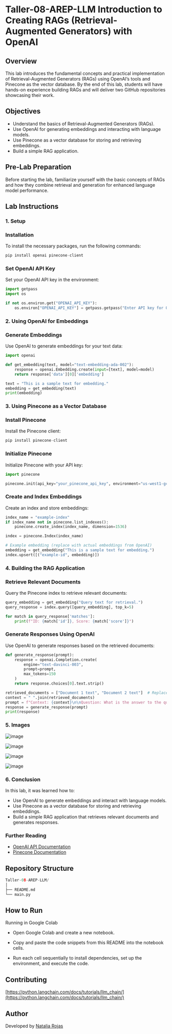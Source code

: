 # Taller-08-AREP-LLM Introduction to Creating RAGs (Retrieval-Augmented Generators) with OpenAI

## Overview

This lab introduces the fundamental concepts and practical implementation of Retrieval-Augmented Generators (RAGs) using OpenAI’s tools and Pinecone as the vector database. By the end of this lab, students will have hands-on experience building RAGs and will deliver two GitHub repositories showcasing their work.

## Objectives

- Understand the basics of Retrieval-Augmented Generators (RAGs).
- Use OpenAI for generating embeddings and interacting with language models.
- Use Pinecone as a vector database for storing and retrieving embeddings.
- Build a simple RAG application.

## Pre-Lab Preparation

Before starting the lab, familiarize yourself with the basic concepts of RAGs and how they combine retrieval and generation for enhanced language model performance.

## Lab Instructions

### 1. Setup

### Installation

To install the necessary packages, run the following commands:

```python
pip install openai pinecone-client
```

### Set OpenAI API Key

Set your OpenAI API key in the environment:

```python
import getpass
import os

if not os.environ.get("OPENAI_API_KEY"):
    os.environ["OPENAI_API_KEY"] = getpass.getpass("Enter API key for OpenAI: ")
```

### 2. Using OpenAI for Embeddings

### Generate Embeddings

Use OpenAI to generate embeddings for your text data:

```python
import openai

def get_embedding(text, model="text-embedding-ada-002"):
    response = openai.Embedding.create(input=[text], model=model)
    return response['data'][0]['embedding']

text = "This is a sample text for embedding."
embedding = get_embedding(text)
print(embedding)
```

### 3. Using Pinecone as a Vector Database

### Install Pinecone

Install the Pinecone client:

```python
pip install pinecone-client
```

### Initialize Pinecone

Initialize Pinecone with your API key:

```python
import pinecone

pinecone.init(api_key="your_pinecone_api_key", environment="us-west1-gcp")
```

### Create and Index Embeddings

Create an index and store embeddings:

```python
index_name = "example-index"
if index_name not in pinecone.list_indexes():
    pinecone.create_index(index_name, dimension=1536)

index = pinecone.Index(index_name)

# Example embedding (replace with actual embeddings from OpenAI)
embedding = get_embedding("This is a sample text for embedding.")
index.upsert([("example-id", embedding)])
```

### 4. Building the RAG Application

### Retrieve Relevant Documents

Query the Pinecone index to retrieve relevant documents:

```python
query_embedding = get_embedding("Query text for retrieval.")
query_response = index.query([query_embedding], top_k=5)

for match in query_response['matches']:
    print(f"ID: {match['id']}, Score: {match['score']}")
```

### Generate Responses Using OpenAI

Use OpenAI to generate responses based on the retrieved documents:

```python
def generate_response(prompt):
    response = openai.Completion.create(
        engine="text-davinci-003",
        prompt=prompt,
        max_tokens=150
    )
    return response.choices[0].text.strip()

retrieved_documents = ["Document 1 text", "Document 2 text"]  # Replace with actual retrieved documents
context = " ".join(retrieved_documents)
prompt = f"Context: {context}\n\nQuestion: What is the answer to the query?"
response = generate_response(prompt)
print(response)
```

### 5. Images

![image](https://github.com/user-attachments/assets/7c342090-3b26-44f6-a3f9-10cab92362af)

![image](https://github.com/user-attachments/assets/50102164-7b94-4774-a3b8-7aaadecc7dcd)

![image](https://github.com/user-attachments/assets/8e3794bd-3f88-4444-a8e0-718c9d6048ef)

![image](https://github.com/user-attachments/assets/e871f285-8013-48bc-a371-d76c1116a9db)

### 6. Conclusion

In this lab, it was learned how to:

- Use OpenAI to generate embeddings and interact with language models.
- Use Pinecone as a vector database for storing and retrieving embeddings.
- Build a simple RAG application that retrieves relevant documents and generates responses.

### Further Reading

- [OpenAI API Documentation](https://platform.openai.com/docs/)
- [Pinecone Documentation](https://www.pinecone.io/docs/)

## Repository Structure

```python
Taller-08-AREP-LLM/
│
├── README.md                
└── main.py                       
```

## How to Run
Running in Google Colab

- Open Google Colab and create a new notebook.

- Copy and paste the code snippets from this README into the notebook cells.

- Run each cell sequentially to install dependencies, set up the environment, and execute the code.

## Contributing

[https://python.langchain.com/docs/tutorials/llm_chain/](https://python.langchain.com/docs/tutorials/llm_chain/)


## Author

Developed by [Natalia Rojas](https://github.com/Nat15005)

